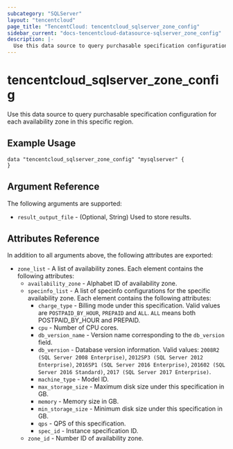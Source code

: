```yaml
---
subcategory: "SQLServer"
layout: "tencentcloud"
page_title: "TencentCloud: tencentcloud_sqlserver_zone_config"
sidebar_current: "docs-tencentcloud-datasource-sqlserver_zone_config"
description: |-
  Use this data source to query purchasable specification configuration for each availability zone in this specific region.
---
```


# tencentcloud_sqlserver_zone_config

Use this data source to query purchasable specification configuration for each availability zone in this specific region.

## Example Usage

```hcl
data "tencentcloud_sqlserver_zone_config" "mysqlserver" {
}
```

## Argument Reference

The following arguments are supported:

* `result_output_file` - (Optional, String) Used to store results.

## Attributes Reference

In addition to all arguments above, the following attributes are exported:

* `zone_list` - A list of availability zones. Each element contains the following attributes:
  * `availability_zone` - Alphabet ID of availability zone.
  * `specinfo_list` - A list of specinfo configurations for the specific availability zone. Each element contains the following attributes:
    * `charge_type` - Billing mode under this specification. Valid values are `POSTPAID_BY_HOUR`, `PREPAID` and `ALL`. `ALL` means both POSTPAID_BY_HOUR and PREPAID.
    * `cpu` - Number of CPU cores.
    * `db_version_name` - Version name corresponding to the `db_version` field.
    * `db_version` - Database version information. Valid values: `2008R2 (SQL Server 2008 Enterprise)`, `2012SP3 (SQL Server 2012 Enterprise)`, `2016SP1 (SQL Server 2016 Enterprise)`, `201602 (SQL Server 2016 Standard)`, `2017 (SQL Server 2017 Enterprise)`.
    * `machine_type` - Model ID.
    * `max_storage_size` - Maximum disk size under this specification in GB.
    * `memory` - Memory size in GB.
    * `min_storage_size` - Minimum disk size under this specification in GB.
    * `qps` - QPS of this specification.
    * `spec_id` - Instance specification ID.
  * `zone_id` - Number ID of availability zone.


